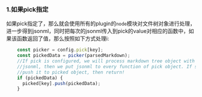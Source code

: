 ### 1.如果pick指定

如果pick指定了，那么就会使用所有的plugin的`node`模块对文件树对象进行处理，进一步得到jsonml，同时把每次的jsonml传入到pick的value对相应的函数中，如果该函数返回了值，那么按照如下方式处理i:

```js
    const picker = config.pick[key];
    const pickedData = picker(parsedMarkdown);
    //If pick is configured, we will process markdown tree object with all `node` part to generate
    //jsonml, then we put jsonml to every function of pick object. If something returned, we will 
    //push it to picked object, then return!
    if (pickedData) {
      picked[key].push(pickedData);
    }
```
